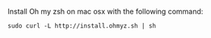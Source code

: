 Install Oh my zsh on mac osx with the following command:

`sudo curl -L http://install.ohmyz.sh | sh`



